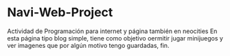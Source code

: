 # Navi-Web-Project
Actividad de Programación para internet y página también en neocities
En esta página tipo blog simple, tiene como objetivo oermitir jugar minijuegos y ver imagenes que por algún motivo tengo guardadas, fin.
